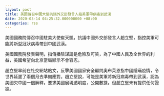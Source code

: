 ```yaml
---
layout: post
title: 美國傳召中國大使抗議外交部發言人指美軍帶病毒到武漢
date: 2020-03-14 04:25:32.000000000 +08:00
categories: rss
---
```


美國國務院傳召中國駐美大使崔天凱，抗議中國外交部發言人趙立堅，指控美軍可能將新型冠狀病毒帶到中國武漢。

美國國務院發表聲明，指傳播陰謀論是危險及可笑，為了中國人民及全世界的利益，美國希望向北京當局顯示不會容忍。

趙立堅早前在社交網站貼文，反擊美國國家安全顧問奧布萊恩指中國隱暪疫情，令世界延遲了兩個月去準備應對。趙立堅說，可能是美軍將新冠病毒帶到武漢，認為美國欠中國一個解釋，要求美國展現透明度，公開數據，但趙立堅未有提供任何證據。
